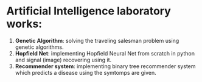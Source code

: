 # Artificial Intelligence laboratory works:
1) **Genetic Algorithm**: solving the traveling salesman problem using genetic
algorithms.
2) **Hopfield Net**: implementing Hopfield Neural Net from scratch in python and
signal (image) recovering using it.
3) **Recommender system**: implementing binary tree recommender system which
predicts a disease using the symtomps are given.
